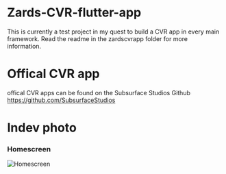# Zards-CVR-flutter-app
This is currently a test project in my quest to build a CVR app in every main framework. 
Read the readme in the zardscvrapp folder for more information.

# Offical CVR app
offical CVR apps can be found on the Subsurface Studios Github
https://github.com/SubsurfaceStudios


# Indev photo

### Homescreen
![Homescreen](https://i.imgur.com/b4PQrE9.png)